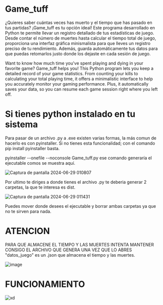 # Game_tuff


¿Quieres saber cuántas veces has muerto y el tiempo que has pasado en tus partidas? ¡Game_tuff es tu opción ideal! Este programa desarrollado en Python te permite llevar un registro detallado de tus estadísticas de juego. Desde contar el número de muertes hasta calcular el tiempo total de juego, proporciona una interfaz gráfica minismalista para que lleves un registro preciso de tu rendimiento. Además, guarda automáticamente tus datos para que puedas retomarlos justo donde los dejaste en cada sesión de juego.

Want to know how much time you've spent playing and dying in your favorite game? Game_tuff helps you! This Python program lets you keep a detailed record of your game statistics. From counting your kills to calculating your total playing time, it offers a minimalistic interface to help you accurately monitor your gaming performance. Plus, it automatically saves your data, so you can resume each game session right where you left off.


# Si tienes python instalado en tu sistema

Para pasar de un archivo .py a .exe existen varias formas, la más comun de hacerlo es con pyinstaller. Si no tienes esta funcionalidad; con el comando pip install pyinstaller basta.

pyinstaller --onefile --noconsole Game_tuff.py ese comando generaría el ejecutable comos se muestra aquí. 

![Captura de pantalla 2024-06-29 010807](https://github.com/Miltoninhere/Game_tuff/assets/173326653/5c0672db-4d1c-4ccd-a188-b4242115687d)  


Por ultimo te diriges a donde tienes el archivo .py te deberia generar 2 carpetas, la que te interesa es dist. 

![Captura de pantalla 2024-06-29 011431](https://github.com/Miltoninhere/Game_tuff/assets/173326653/da76c11f-fbaa-458c-b7b2-4c32f47eefcd)

Puedes mover donde desees el ejecutable y borrar ambas carpetas ya que no te sirven para nada. 

# ATENCION

PARA QUE ALMACENE EL TIEMPO Y LAS MUERTES INTENTA MANTENER CONSIGO EL ARCHIVO QUE GENERA UNA VEZ QUE LO ABRES "datos_juego" es un .json que almacena el tiempo y las muertes. 


![image](https://github.com/Miltoninhere/Game_tuff/assets/173326653/efa6ec17-a9cd-4b32-aec6-2b4e2e8e729b)


# FUNCIONAMIENTO



![xd](https://github.com/Miltoninhere/Game_tuff/assets/173326653/e4d36ad4-3dcc-4522-8017-a3e92e5bfa89)
